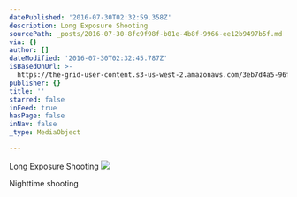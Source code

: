 ```yaml
---
datePublished: '2016-07-30T02:32:59.358Z'
description: Long Exposure Shooting
sourcePath: _posts/2016-07-30-8fc9f98f-b01e-4b8f-9966-ee12b9497b5f.md
via: {}
author: []
dateModified: '2016-07-30T02:32:45.787Z'
isBasedOnUrl: >-
  https://the-grid-user-content.s3-us-west-2.amazonaws.com/3eb7d4a5-96fc-49fd-95eb-998e273764b2.jpg
publisher: {}
title: ''
starred: false
inFeed: true
hasPage: false
inNav: false
_type: MediaObject

---
```

Long Exposure Shooting
![](https://imgflo.herokuapp.com/graph/vahj1ThiexotieMo/e26799df39481cb55e6761e3ec64e860/croprotate.jpg?cropheight=1616&cropwidth=1079&degrees=0&input=https%3A%2F%2Fthe-grid-user-content.s3-us-west-2.amazonaws.com%2F3eb7d4a5-96fc-49fd-95eb-998e273764b2.jpg&x=0&y=0)

Nighttime shooting